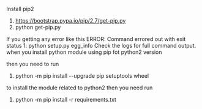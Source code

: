 Install pip2
1. https://bootstrap.pypa.io/pip/2.7/get-pip.py
2. python get-pip.py

If you getting any error like this
ERROR: Command errored out with exit status 1: python setup.py egg_info Check the logs for full command output.
when you install python module using pip fot python2 version

then you need to run 
1. python -m pip install --upgrade pip setuptools wheel

to install the module related to python2 then you need run
1. python -m pip install -r requirements.txt

